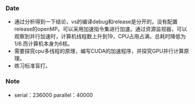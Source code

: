 ### Date
- 通过分析得到一下结论，vs的编译debug和release是分开的，没有配置release的openMP。可以采用加速指令集进行加速。通过资源监视器，可以观察到并行加速时，计算机线程数上升到19，CPU占用占满，总耗时降低为1/6.而计算机本身为6核。
- 需要探究cpu多线程的原理，编写CUDA的加速程序，并探究GPU并行计算原理。
- 练习标准盲打。

### Note
- serial：236000 parallel：40000 